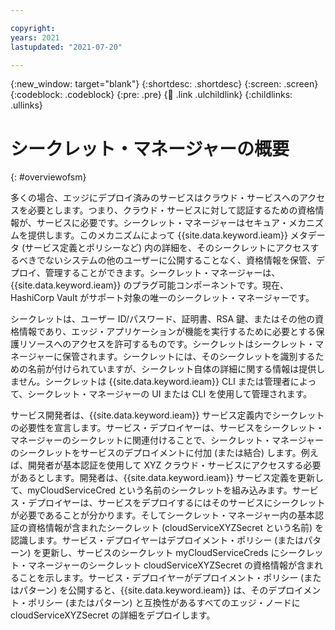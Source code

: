 ```yaml
---

copyright:
years: 2021
lastupdated: "2021-07-20"

---
```


{:new_window: target="blank"}
{:shortdesc: .shortdesc}
{:screen: .screen}
{:codeblock: .codeblock}
{:pre: .pre}
{:child: .link .ulchildlink}
{:childlinks: .ullinks}

# シークレット・マネージャーの概要
{: #overviewofsm}

多くの場合、エッジにデプロイ済みのサービスはクラウド・サービスへのアクセスを必要とします。つまり、クラウド・サービスに対して認証するための資格情報が、サービスに必要です。シークレット・マネージャーはセキュア・メカニズムを提供します。このメカニズムによって {{site.data.keyword.ieam}} メタデータ (サービス定義とポリシーなど) 内の詳細を、そのシークレットにアクセスするべきでないシステムの他のユーザーに公開することなく、資格情報を保管、デプロイ、管理することができます。シークレット・マネージャーは、{{site.data.keyword.ieam}} のプラグ可能コンポーネントです。現在、HashiCorp Vault がサポート対象の唯一のシークレット・マネージャーです。

シークレットは、ユーザー ID/パスワード、証明書、RSA 鍵、またはその他の資格情報であり、エッジ・アプリケーションが機能を実行するために必要とする保護リソースへのアクセスを許可するものです。シークレットはシークレット・マネージャーに保管されます。シークレットには、そのシークレットを識別するための名前が付けられていますが、シークレット自体の詳細に関する情報は提供しません。シークレットは {{site.data.keyword.ieam}} CLI または管理者によって、シークレット・マネージャーの UI または CLI を使用して管理されます。

サービス開発者は、{{site.data.keyword.ieam}} サービス定義内でシークレットの必要性を宣言します。サービス・デプロイヤーは、サービスをシークレット・マネージャーのシークレットに関連付けることで、シークレット・マネージャーのシークレットをサービスのデプロイメントに付加 (または結合) します。例えば、開発者が基本認証を使用して XYZ クラウド・サービスにアクセスする必要があるとします。開発者は、{{site.data.keyword.ieam}} サービス定義を更新して、myCloudServiceCred という名前のシークレットを組み込みます。サービス・デプロイヤーは、サービスをデプロイするにはそのサービスにシークレットが必要であることが分かります。そしてシークレット・マネージャー内の基本認証の資格情報が含まれたシークレット (cloudServiceXYZSecret という名前) を認識します。サービス・デプロイヤーはデプロイメント・ポリシー (またはパターン) を更新し、サービスのシークレット myCloudServiceCreds にシークレット・マネージャーのシークレット cloudServiceXYZSecret の資格情報が含まれることを示します。サービス・デプロイヤーがデプロイメント・ポリシー (またはパターン) を公開すると、{{site.data.keyword.ieam}} は、そのデプロイメント・ポリシー (またはパターン) と互換性があるすべてのエッジ・ノードに cloudServiceXYZSecret の詳細をデプロイします。
